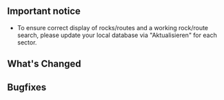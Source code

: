 ## Important notice

* To ensure correct display of rocks/routes and a working rock/route search,
  please update your local database via "Aktualisieren" for each sector.

## What's Changed



## Bugfixes


